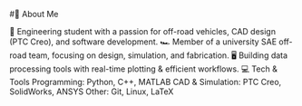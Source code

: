 #👋 About Me

🚀 Engineering student with a passion for off-road vehicles, CAD design (PTC Creo), and software development.
🏎️ Member of a university SAE off-road team, focusing on design, simulation, and fabrication.
🖥️ Building data processing tools with real-time plotting & efficient workflows.
💻 Tech & Tools
Programming: Python, C++, MATLAB
CAD & Simulation: PTC Creo, SolidWorks, ANSYS
Other: Git, Linux, LaTeX
